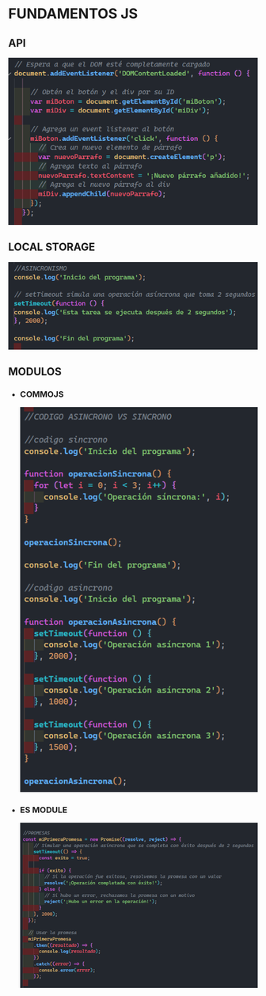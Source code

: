 # FUNDAMENTOS JS

## API

![Alt text](img/image.png)

## LOCAL STORAGE

![Alt text](img/image-1.png)

## MODULOS

- ### COMMOJS

  ![Alt text](img/image-2.png)

- ### ES MODULE

  ![Alt text](img/image-3.png)
